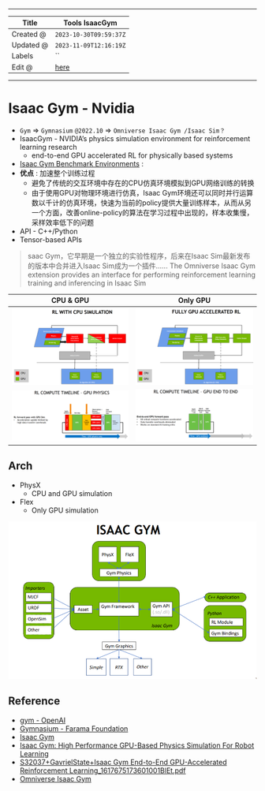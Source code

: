 -----

| Title     | Tools IsaacGym                                        |
| --------- | ----------------------------------------------------- |
| Created @ | `2023-10-30T09:59:37Z`                                |
| Updated @ | `2023-11-09T12:16:19Z`                                |
| Labels    | \`\`                                                  |
| Edit @    | [here](https://github.com/junxnone/aiwiki/issues/452) |

-----

# Isaac Gym - Nvidia

  - `Gym` =\> `Gymnasium` `@2022.10` =\> `Omniverse Isaac Gym /Isaac
    Sim？`
  - IsaacGym - NVIDIA’s physics simulation environment for reinforcement
    learning research
      - end-to-end GPU accelerated RL for physically based systems
  - [Isaac Gym Benchmark
    Environments](https://github.com/NVIDIA-Omniverse/IsaacGymEnvs?tab=readme-ov-file#isaac-gym-benchmark-environments)
    :
  - **优点** : 加速整个训练过程
      - 避免了传统的交互环境中存在的CPU仿真环境模拟到GPU网络训练的转换
      - 由于使用GPU对物理环境进行仿真，Isaac
        Gym环境还可以同时并行运算数以千计的仿真环境，快速为当前的policy提供大量训练样本，从而从另一个方面，改善online-policy的算法在学习过程中出现的，样本收集慢，采样效率低下的问题
  - API - C++/Python
  - Tensor-based APIs

> saac Gym，它早期是一个独立的实验性程序，后来在Isaac Sim最新发布的版本中合并进入Isaac Sim成为一个插件......
> The Omniverse Isaac Gym extension provides an interface for performing
> reinforcement learning training and inferencing in Isaac Sim

| CPU & GPU                                                    | Only GPU                                                     |
| ------------------------------------------------------------ | ------------------------------------------------------------ |
| ![image](media/3ebc60f0b1cfdcbbbe007d5e64467baa4af66beb.png) | ![image](media/5e07d027ad7490925e54249995d0f8c228145cb9.png) |
| ![image](media/2a1a43b35c8fe69ce6c2b3ae2249d5254564ccd9.png) | ![image](media/dac525bdf0f443d7a6237d49c57d23a19be7f9f1.png) |

## Arch

  - PhysX
      - CPU and GPU simulation
  - Flex
      - Only GPU simulation

![image](media/47e3b11ddd876511292749a48bbe564536af5844.png)

## Reference

  - [gym - OpenAI](https://github.com/openai/gym)
  - [Gymnasium - Farama
    Foundation](https://github.com/Farama-Foundation/Gymnasium)
  - [Isaac Gym](https://developer.nvidia.com/isaac-gym)
  - [Isaac Gym: High Performance GPU-Based Physics Simulation For Robot
    Learning](https://sites.google.com/view/isaacgym-nvidia)
  - [S32037+GavrielState+Isaac Gym End-to-End GPU-Accelerated
    Reinforcement
    Learning\_1617675173601001BlEt.pdf](https://github.com/junxnone/aiwiki/files/13268138/S32037%2BGavrielState%2BIsaac.Gym.End-to-End.GPU-Accelerated.Reinforcement.Learning_1617675173601001BlEt.pdf)
  - [Omniverse Isaac
    Gym](https://docs.omniverse.nvidia.com/isaacsim/latest/isaac_gym_tutorials/index.html?highlight=gym#isaac-gym)
